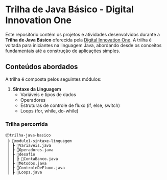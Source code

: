 # Trilha de Java Básico - Digital Innovation One

Este repositório contém os projetos e atividades desenvolvidos durante a **Trilha de Java Básico** oferecida pela [Digital Innovation One](https://www.dio.me/). A trilha é voltada para iniciantes na linguagem Java, abordando desde os conceitos fundamentais até a construção de aplicações simples.

## Conteúdos abordados

A trilha é composta pelos seguintes módulos:

1. **Sintaxe da Linguagem**
   - Variáveis e tipos de dados
   - Operadores
   - Estruturas de controle de fluxo (if, else, switch)
   - Loops (for, while, do-while)

### Trilha percorrida

```plaintext
📦trilha-java-basico
 ┣ 📂modulo1-sintaxe-linguagem
 ┃ ┣ 📜Variaveis.java
 ┃ ┣ 📜Operadores.java
 ┃ ┣ 📂desafio
 ┃ ┃ ┣ 📜ContaBanco.java
 ┃ ┣ 📜Metodos.java
 ┃ ┣ 📜ControleDeFluxo.java
 ┃ ┣ 📜Loops.java

